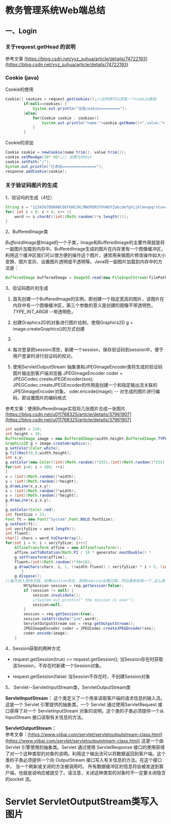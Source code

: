 # 教务管理系统Web端总结

## 一、Login

###  关于request.getHead 的说明
参考文章       [https://blog.csdn.net/yyz_suhua/article/details/74722193](https://blog.csdn.net/yyz_suhua/article/details/74722193)

###  Cookie (java)
Cookie的使用
```java
Cookie[] cookies = request.getCookies();//这样便可以获取一个cookie数组  
		if(null==cookies) {
			System.out.println("没有cookie=========");  
		}else{
			for(Cookie cookie : cookies){ 
				System.out.println("name:"+cookie.getName()+",value:"+ cookie.getValue());
			} 
		}
```
Cookie的添加
```java
Cookie cookie = newCookie(name.trim(), value.trim());  
cookie.setMaxAge(30* 60);// 设置为30min  
cookie.setPath("/");  
System.out.println("已添加===============");  
response.addCookie(cookie);  
```
### 关于验证码图片的生成
1、验证吗的生成（4位）
```java
String s = "1234567890ABCDEFGHIJKLMNOPQRSTUVWXYZabcdefghijklmnopqrstuvwxyz";
for( int c = 0; c < 4; c++ ){
    word += s.charAt((int)(Math.random()*s.length()));
}
```
2、BufferedImage类

*BufferedImage*是Image的一个子类，Image和BufferedImage的主要作用就是将一副图片加载到内存中。BufferedImage生成的图片在内存里有一个图像缓冲区，利用这个缓冲区我们可以很方便的操作这个图片，通常用来做图片修改操作如大小变换、图片变灰、设置图片透明或不透明等。Java将一副图片加载到内存中的方法是：
```java
BufferedImage bufferedImage = ImageIO.read(new FileInputStream(filePath)); 
```

3、验证码图片的生成

1. 首先创建一个BufferedImage的实例，即创建一个指定宽高的图片，该图片在内存中有一个图像缓冲区，第三个参数的意义是创建的图像不带透明色，*TYPE_INT_ARGB* --带透明色，
2. 创建Graphics2D的对象进行图片绘制，使用Graphics2D g = image.createGraphics()的方式创建
3. 


5. 每次登录把session清空，新建一个session，保存验证码到session中，便于用户登录时进行验证码的校对。
6. 使用ServletOutputStream 抽象类和JPEGImageEncoder类将生成的验证码图片输出到客户端浏览器  JPEGImageEncoder coder = JPEGCodec.createJPEGEncoder(sos);  
JPEGCodec.createJPEGEncoder的作用是创建一个和指定输出流关联的JPEGImageEncoder对象。
oder.encode(image);   -- 对生成的图片进行编码，即设置图片的编码格式

参考文章：使用BufferedImage实现将几张图片合成一张图片[https://blog.csdn.net/u011768325/article/details/37961907](https://blog.csdn.net/u011768325/article/details/37961907)
```java
int width = 120;
int height = 30;
BufferedImage image = new BufferedImage(width,height,BufferedImage.TYPE_INT_RGB);  
Graphics2D g = image.createGraphics();
g.setColor(Color.white);
g.fillRect(0,0,width,height);
int x,y;
g.setColor(new Color((int)(Math.random()*255),(int)(Math.random()*255),(int)(Math.random()*255)));
for(int i=0; i < 100; ++i)
{
x = (int)(Math.random()*width);
y = (int)(Math.random()*height);
g.drawLine(x,y,x,y);
x = (int)(Math.random()*width);
y = (int)(Math.random()*height);
g.drawLine(x,y,x,y);
}
g.setColor(Color.red);
int fontSize = 23;
Font ft = new Font("System",Font.BOLD,fontSize);
g.setFont(ft);
int verifySize = word.length();
int fluent;
char[] chars = word.toCharArray();
for(int i = 0; i < verifySize; i++){
	AffineTransform affine = new AffineTransform();
	affine.setToRotation(Math.PI / 10 * generator.nextDouble() *      (generator.nextBoolean() ? 1 : -1), (width / verifySize) * i + fontSize/5, height/2);
    g.setTransform(affine);
    fluent=(int)(Math.random()*30+10);
    g.drawChars(chars, i, 1, ((width-fluent) / verifySize) * i + 5, (int)( Math.random()*(height - fontSize) + fontSize ));
	   }
	g.dispose();
//每次进入登陆页面，如果session存在，就把seesion设置过期，然后重新获取一个,这么做，就可以清空session已经存在的一些信息
		HttpSession session = req.getSession(false);
		if (session != null) {
			session.invalidate();
			//System.out.println(" the session is over");
			session=null;
		}
		session = req.getSession(true);
		session.setAttribute("yzm",word);
		ServletOutputStream sos = resp.getOutputStream();
		JPEGImageEncoder coder = JPEGCodec.createJPEGEncoder(sos);
		coder.encode(image);
	}
```

4、Session获取的两种方式
*  request.getSession(true)  == request.getSession(); 当Session存在时获取该Session，不存在时新建一个Session对象。

* request.getSession(false)  当Session不存在时，不创建Session对象

5、 Servlet--ServletInputStream类，ServletOutputStream类

**ServletInputStream：**
这个类定义了一个用来读取客户端的请求信息的输入流。这是一个 Servlet 引擎提供的抽象类。一个 Servlet 通过使用ServletRequest 接口获得了对一个 ServletInputStream 对象的说明。这个类的子类必须提供一个从 InputStream 接口读取有关信息的方法。

**ServletOutputStream：**             
参考文章：[https://www.yiibai.com/servlet/servletoutputstream-class.html](https://www.yiibai.com/servlet/servletoutputstream-class.html)
这是一个由 Servlet 引擎使用的抽象类。Servlet 通过使用 ServletResponse 接口的使用获得了对一个这种类型的对象的说明。利用这个输出流可以将数据返回到客户端。这个类的子类必须提供一个向 OutputStream 接口写入有关信息的方法。在这个接口中， 当一个刷新或关闭的方法被调用时。 所有数据缓冲区的信息将会被发送到客户端，也就是说响应被提交了。请注意，关闭这种类型的对象时不一定要关闭隐含的socket 流。

# Servlet ServletOutputStream类写入图片